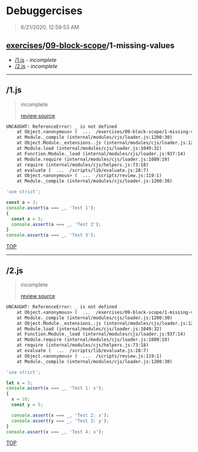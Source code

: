# Debuggercises 

> 6/21/2020, 12:59:53 AM 

## [exercises](../../README.md)/[09-block-scope](../README.md)/1-missing-values 

- [/1.js](#1js) - _incomplete_ 
- [/2.js](#2js) - _incomplete_ 
---

## /1.js 

> incomplete 
>
> [review source](../../../exercises/09-block-scope/1-missing-values/1.js)

```txt
UNCAUGHT: ReferenceError: _ is not defined
    at Object.<anonymous> (  ...  /exercises/09-block-scope/1-missing-values/1.js:4:22)
    at Module._compile (internal/modules/cjs/loader.js:1200:30)
    at Object.Module._extensions..js (internal/modules/cjs/loader.js:1220:10)
    at Module.load (internal/modules/cjs/loader.js:1049:32)
    at Function.Module._load (internal/modules/cjs/loader.js:937:14)
    at Module.require (internal/modules/cjs/loader.js:1089:19)
    at require (internal/modules/cjs/helpers.js:73:18)
    at evaluate (  ...  /scripts/lib/evaluate.js:28:7)
    at Object.<anonymous> (  ...  /scripts/review.js:119:1)
    at Module._compile (internal/modules/cjs/loader.js:1200:30) 
```

```js
'use strict';

const a = 3;
console.assert(a === _, 'Test 1');
{
  const a = 5;
  console.assert(a === _, 'Test 2');
}
console.assert(a === _, 'Test 3');

```

[TOP](#debuggercises)

---

## /2.js 

> incomplete 
>
> [review source](../../../exercises/09-block-scope/1-missing-values/2.js)

```txt
UNCAUGHT: ReferenceError: _ is not defined
    at Object.<anonymous> (  ...  /exercises/09-block-scope/1-missing-values/2.js:4:22)
    at Module._compile (internal/modules/cjs/loader.js:1200:30)
    at Object.Module._extensions..js (internal/modules/cjs/loader.js:1220:10)
    at Module.load (internal/modules/cjs/loader.js:1049:32)
    at Function.Module._load (internal/modules/cjs/loader.js:937:14)
    at Module.require (internal/modules/cjs/loader.js:1089:19)
    at require (internal/modules/cjs/helpers.js:73:18)
    at evaluate (  ...  /scripts/lib/evaluate.js:28:7)
    at Object.<anonymous> (  ...  /scripts/review.js:119:1)
    at Module._compile (internal/modules/cjs/loader.js:1200:30) 
```

```js
'use strict';

let x = 3;
console.assert(x === _, 'Test 1: x');
{
  x = 10;
  const y = 5;

  console.assert(x === _, 'Test 2: x');
  console.assert(y === _, 'Test 3: y');
}
console.assert(x === _, 'Test 4: x');

```

[TOP](#debuggercises)

